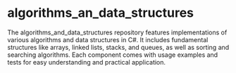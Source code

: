 # algorithms_an_data_structures
The algorithms_and_data_structures repository features implementations of various algorithms and data structures in C#. It includes fundamental structures like arrays, linked lists, stacks, and queues, as well as sorting and searching algorithms. Each component comes with usage examples and tests for easy understanding and practical application.
